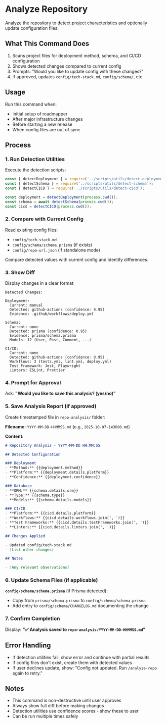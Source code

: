 # Analyze Repository

Analyze the repository to detect project characteristics and optionally update configuration files.

## What This Command Does

1. Scans project files for deployment method, schema, and CI/CD configuration
2. Shows detected changes compared to current config
3. Prompts: "Would you like to update config with these changes?"
4. If approved, updates `config/tech-stack.md`, `config/schema/`, etc.

## Usage

Run this command when:
- Initial setup of roadmapper
- After major infrastructure changes
- Before starting a new release
- When config files are out of sync

## Process

### 1. Run Detection Utilities

Execute the detection scripts:
```javascript
const { detectDeployment } = require('../scripts/utils/detect-deployment');
const { detectSchema } = require('../scripts/utils/detect-schema');
const { detectCICD } = require('../scripts/utils/detect-cicd');

const deployment = detectDeployment(process.cwd());
const schema = await detectSchema(process.cwd());
const cicd = detectCICD(process.cwd());
```

### 2. Compare with Current Config

Read existing config files:
- `config/tech-stack.md`
- `config/schema/schema.prisma` (if exists)
- `config/repo-url.json` (if standalone mode)

Compare detected values with current config and identify differences.

### 3. Show Diff

Display changes in a clear format:
```
Detected Changes:

Deployment:
  Current: manual
  Detected: github-actions (confidence: 0.95)
  Evidence: .github/workflows/deploy.yml

Schema:
  Current: none
  Detected: prisma (confidence: 0.95)
  Evidence: prisma/schema.prisma
  Models: 12 (User, Post, Comment, ...)

CI/CD:
  Current: none
  Detected: github-actions (confidence: 0.95)
  Workflows: 3 (tests.yml, lint.yml, deploy.yml)
  Test Framework: Jest, Playwright
  Linters: ESLint, Prettier
```

### 4. Prompt for Approval

Ask: **"Would you like to save this analysis? (yes/no)"**

### 5. Save Analysis Report (if approved)

Create timestamped file in `repo-analysis/` folder:

**Filename:** `YYYY-MM-DD-HHMMSS.md` (e.g., `2025-10-07-143000.md`)

**Content:**
```markdown
# Repository Analysis - YYYY-MM-DD HH:MM:SS

## Detected Configuration

### Deployment
- **Method:** {{deployment.method}}
- **Platform:** {{deployment.details.platform}}
- **Confidence:** {{deployment.confidence}}

### Database
- **ORM:** {{schema.details.orm}}
- **Type:** {{schema.type}}
- **Models:** {{schema.details.models}}

### CI/CD
- **Platform:** {{cicd.details.platform}}
- **Workflows:** {{cicd.details.workflows.join(', ')}}
- **Test Frameworks:** {{cicd.details.testFrameworks.join(', ')}}
- **Linters:** {{cicd.details.linters.join(', ')}}

## Changes Applied

- Updated config/tech-stack.md
- [List other changes]

## Notes

- [Any relevant observations]
```

### 6. Update Schema Files (if applicable)

**`config/schema/schema.prisma`** (if Prisma detected):
- Copy from `prisma/schema.prisma` to `config/schema/schema.prisma`
- Add entry to `config/schema/CHANGELOG.md` documenting the change

### 7. Confirm Completion

Display: **"✅ Analysis saved to `repo-analysis/YYYY-MM-DD-HHMMSS.md`"**

## Error Handling

- If detection utilities fail, show error and continue with partial results
- If config files don't exist, create them with detected values
- If user declines update, show: "Config not updated. Run `/analyze-repo` again to retry."

## Notes

- This command is non-destructive until user approves
- Always show full diff before making changes
- Detection utilities use confidence scores - show these to user
- Can be run multiple times safely
